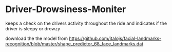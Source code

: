 # Driver-Drowsiness-Moniter
keeps a check on the drivers activity throughout the ride and indicates if the driver is sleepy or drowzy

download the the model from https://github.com/italojs/facial-landmarks-recognition/blob/master/shape_predictor_68_face_landmarks.dat
